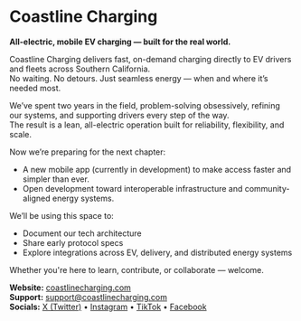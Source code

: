 # Coastline Charging

**All-electric, mobile EV charging — built for the real world.**

Coastline Charging delivers fast, on-demand charging directly to EV drivers and fleets across Southern California.  
No waiting. No detours. Just seamless energy — when and where it’s needed most.

We’ve spent two years in the field, problem-solving obsessively, refining our systems, and supporting drivers every step of the way.  
The result is a lean, all-electric operation built for reliability, flexibility, and scale.

Now we’re preparing for the next chapter:
- A new mobile app (currently in development) to make access faster and simpler than ever.
- Open development toward interoperable infrastructure and community-aligned energy systems.

We’ll be using this space to:
- Document our tech architecture  
- Share early protocol specs  
- Explore integrations across EV, delivery, and distributed energy systems

Whether you're here to learn, contribute, or collaborate — welcome.

**Website:** [coastlinecharging.com](https://coastlinecharging.com)  
**Support:** [support@coastlinecharging.com](mailto:support@coastlinecharging.com)  
**Socials:** [X (Twitter)](https://x.com/CoastCharge) • [Instagram](https://instagram.com/coastlinecharging) • [TikTok](https://www.tiktok.com/@coastlinecharging) • [Facebook](https://facebook.com/coastlinecharging)
